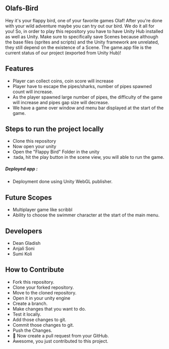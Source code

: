 ## Olafs-Bird

Hey it's your flappy bird, one of your favorite games Olaf! After you're done with your wild adventure maybe you can try out our bird. We do it all for you!
So, in order to play this repository you have to have Unity Hub installed as well as Unity. Make sure to specifically save Scenes because although the base files (sprites and scripts) and the Unity framework are unrelated, they still depend on the existence of a Scene.
The game.app file is the current status of our project (exported from Unity Hub)!


## Features

- Player can  collect coins, coin score will increase
- Player have to escape the pipes/sharks, number of pipes spawned count will increase.
- As the player spawned large number of pipes, the difficulty of the game will increase and pipes gap size will decrease.
- We have a game over window and menu bar displayed at the start of the game.

## Steps to run the project locally

- Clone this repository
- Now open your unity
- Open the "Flappy Bird" Folder in the unity
- :tada, hit the play button in the scene view, you will able to run the game.
    
##### Deployed app : 
- Deployment done using Unity WebGL publisher. 


## Future Scopes
- Multiplayer game like scribbl
- Ability to choose the swimmer character at the start of the main menu.

## Developers

- Dean Gladish
- Anjali Soni
- Sumi Koli

## How to Contribute

- Fork this repository.
- Clone your forked repository.
- Move to the cloned repository.
- Open it in your unity engine 
- Create a branch.
- Make changes that you want to do.
- Test it locally.
- Add those changes to git.
- Commit those changes to git.
- Push the Changes.
- :tada: Now create a pull request from your GitHub.
- Awesome, you just contributed to this project.




